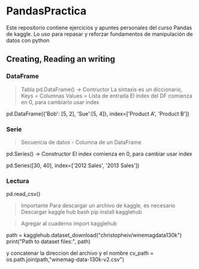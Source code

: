 # PandasPractica
Este repositorio contiene ejercicios y apuntes personales del curso Pandas de kaggle. Lo uso para repasar y reforzar fundamentos de manipulación de datos con python

## Creating, Reading an writing

### DataFrame
> Tabla
pd.DataFrame() -> Contructor
La sintaxis es un diccionario, Keys = Columnas Values = Lista de entrada
El index del DF comienza en 0, para cambiarlo usar index


pd.DataFrame({'Bob': [5, 2], 'Sue':[5, 4]}, index=['Product A', 'Product B'])

### Serie
> Secuencia de datos -  Columna de un DataFrame

pd.Series() -> Constructor
El index comienza en 0, para cambiar usar index

pd.Series([30, 40], index=['2012 Sales', '2013 Sales'])

### Lectura

pd.read_csv()

> Importante
> Para descargar un archivo de kaggle, es necesario
> Descargar kaggle hub
bash
pip install kagglehub

> Agregar al cuaderno
import kagglehub

path = kagglehub.dataset_download("christopheiv/winemagdata130k")
print("Path to dataset files:", path)

y concatenar la direccion del archivo y el nombre
cv_path = os.path.join(path,"winemag-data-130k-v2.csv")

